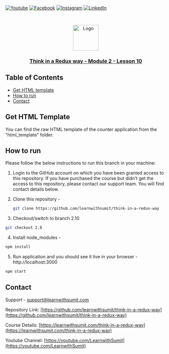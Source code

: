 [![Youtube][youtube-shield]][youtube-url]
[![Facebook][facebook-shield]][facebook-url]
[![Instagram][instagram-shield]][instagram-url]
[![LinkedIn][linkedin-shield]][linkedin-url]

<!-- PROJECT LOGO -->
<br />
<p align="center">
    <img src="images/lws-logo.png" alt="Logo" width="80" height="80" />
    <h3 align="center"><a href="https://github.com/learnwithsumit/think-in-a-redux-way">Think in a Redux way - Module 2 - Lesson 10</a></h3>
</p>

<!-- TABLE OF CONTENTS -->

## Table of Contents

-   [Get HTML template](#get-html-template)
-   [How to run](#how-to-run)
-   [Contact](#contact)

<!-- GET HTML TEMPLATE -->

## Get HTML Template

You can find the raw HTML template of the counter application from the "html_template" folder.

<!-- HOW TO RUN -->

## How to run

Please follow the below instructions to run this branch in your machine:

1. Login to the GitHub account on which you have been granted access to this repository. If you have purchased the course but didn't get the access to this repository, please contact our support team. You will find contact details below.

2. Clone this repository -
    ```sh
    git clone https://github.com/learnwithsumit/think-in-a-redux-way
    ```
3. Checkout/switch to branch 2.10

```sh
git checkout 2.8
```

4. Install node_modules -

```sh
npm install
```

5. Run application and you should see it live in your browser - http://localhost:3000

```sh
npm start
```

<!-- CONTACT -->

## Contact

Support - [support@learnwithsumit.com](mailto:support@learnwithsumit.com)

Repository Link: [https://github.com/learnwithsumit/think-in-a-redux-way](https://github.com/learnwithsumit/think-in-a-redux-way)

Course Details: [https://learnwithsumit.com/think-in-a-redux-way](https://learnwithsumit.com/think-in-a-redux-way)

Youtube Channel: [https://youtube.com/LearnwithSumit](https://youtube.com/LearnwithSumit)

<!-- MARKDOWN LINKS & IMAGES -->

[youtube-shield]: https://img.shields.io/badge/-Youtube-black.svg?style=flat-square&logo=youtube&color=555&logoColor=white
[youtube-url]: https://youtube.com/LearnwithSumit
[facebook-shield]: https://img.shields.io/badge/-Facebook-black.svg?style=flat-square&logo=facebook&color=555&logoColor=white
[facebook-url]: https://facebook.com/groups/learnwithsumit
[instagram-shield]: https://img.shields.io/badge/-Instagram-black.svg?style=flat-square&logo=instagram&color=555&logoColor=white
[instagram-url]: https://instagram.com/learnwithsumit
[linkedin-shield]: https://img.shields.io/badge/-LinkedIn-black.svg?style=flat-square&logo=linkedin&colorB=555
[linkedin-url]: https://linkedin.com/company/learnwithsumit

